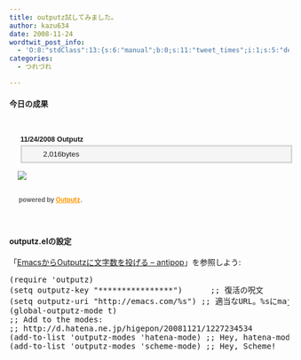 ```yaml
---
title: outputz試してみました。
author: kazu634
date: 2008-11-24
wordtwit_post_info:
  - 'O:8:"stdClass":13:{s:6:"manual";b:0;s:11:"tweet_times";i:1;s:5:"delay";i:0;s:7:"enabled";i:1;s:10:"separation";s:2:"60";s:7:"version";s:3:"3.7";s:14:"tweet_template";b:0;s:6:"status";i:2;s:6:"result";a:0:{}s:13:"tweet_counter";i:2;s:13:"tweet_log_ids";a:1:{i:0;i:4393;}s:9:"hash_tags";a:0:{}s:8:"accounts";a:1:{i:0;s:7:"kazu634";}}'
categories:
  - つれづれ

---
```

<div class="section">
<h4>
    今日の成果
</h4>
  
<p>
<center>
</center>
</p>
  
<p>
<div style="width:530px;padding:20px 0;margin:0;">
<div style="margin:0;padding:10px 20px 3px 20px;font-size:90%;font-weight:bold;background:transparent url('http://outputz.com/images/op_bg.png') 0 -60px no-repeat;font-family:Meiryo,Osaka,sans-serif,Arial,Helvetica;line-height:100%;">
        11/24/2008 Outputz
</div>
      
<div style="margin:0;padding:0;background:transparent url('http://outputz.com/images/op_bg.png') 0 bottom no-repeat;line-height:100%;">
<div style="margin:0px 20px 0 20px;padding:7px 1em 7px 38px;border:3px solid #d9d7d7;background:#f5f5f5 url('http://outputz.com/images/op_bg.png') 5px 5px no-repeat;font-size:95%;font-family:Meiryo,Osaka,sans-serif,Arial,Helvetica;line-height:100%;">
          2,016bytes
</div>
        
<p>
<img src="http://chart.apis.google.com/chart?chs=500x180&cht=p3&chd=t:12.9,86.4,0.5&chl=www.google.c... 12.9%|emacs.com 86.4%|login.yahoo.... 0.5%&chco=fa9c17,fdf1c5" style="margin:0;padding:0 0 0 15px;" /> 
          
<p style="margin:0; padding: 15px 130px 17px 17px;font-size:80%;font-weight:bold;color:#666666;">
            powered by <a href="http://outputz.com/" onclick="__gaTracker('send', 'event', 'outbound-article', 'http://outputz.com/', 'Outputz');" style="color:#FF9900" title="Outputz - Record how much do you output to the Internet? with Outputz.">Outputz</a>.
</p></div> </div>
</p>
        
<h4>
          outputz.elの設定
</h4>
        
<p>
          「<a href="http://d.hatena.ne.jp/antipop/20081120/1227180641" onclick="__gaTracker('send', 'event', 'outbound-article', 'http://d.hatena.ne.jp/antipop/20081120/1227180641', 'EmacsからOutputzに文字数を投げる &#8211; antipop');" target="_blank">EmacsからOutputzに文字数を投げる &#8211; antipop</a>」を参照しよう:
</p>
        
<pre class="syntax-highlight">
<span class="synSpecial">(</span><span class="synStatement">require</span> <span class="synSpecial">'</span><span class="synIdentifier">outputz</span><span class="synSpecial">)</span>
<span class="synSpecial">(</span><span class="synStatement">setq</span> outputz-key <span class="synConstant">&#34;****************&#34;</span><span class="synSpecial">)</span>      <span class="synComment">;; 復活の呪文</span>
<span class="synSpecial">(</span><span class="synStatement">setq</span> outputz-uri <span class="synConstant">&#34;http://emacs.com/%s&#34;</span><span class="synSpecial">)</span> <span class="synComment">;; 適当なURL。%sにmajor-modeの名前が入るので、major-modeごとのURLで投稿できます。</span>
<span class="synSpecial">(</span>global-outputz-mode <span class="synStatement">t</span><span class="synSpecial">)</span>
<span class="synComment">;; Add to the modes:</span>
<span class="synComment">;; http://d.hatena.ne.jp/higepon/20081121/1227234534</span>
<span class="synSpecial">(</span>add-to-list <span class="synSpecial">'</span><span class="synIdentifier">outputz-modes</span> <span class="synSpecial">'</span><span class="synIdentifier">hatena-mode</span><span class="synSpecial">)</span> <span class="synComment">;; Hey, hatena-mode!</span>
<span class="synSpecial">(</span>add-to-list <span class="synSpecial">'</span><span class="synIdentifier">outputz-modes</span> <span class="synSpecial">'</span><span class="synIdentifier">scheme-mode</span><span class="synSpecial">)</span> <span class="synComment">;; Hey, Scheme!</span>
</pre>
</div>
